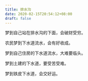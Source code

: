 ```yaml
---
title: 排水沟
date: 2020-02-15T20:54:12+08:00
draft: false
---
```


梦到自己站在排水沟的下面，会破财受穷。



农民梦到下水道流水，会有好收成。



梦到自己住房的下水道流水，大难要临头。



梦到土建的下水道，要受苦受难。



梦到铁皮下水道，会交好运。

